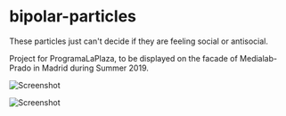 # bipolar-particles
These particles just can't decide if they are feeling social or antisocial.

Project for ProgramaLaPlaza, to be displayed on the facade of Medialab-Prado in Madrid during Summer 2019.

![Screenshot](https://github.com/leedah/bipolar-particles/blob/master/attractive-interactions.png)

![Screenshot](https://github.com/leedah/bipolar-particles/blob/master/attractive-interactions2.png)
